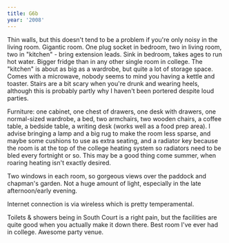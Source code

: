 ```yaml
---
title: G6b
year: '2008'
---
```


Thin walls, but this doesn't tend to be a problem if you're only noisy in the living room. Gigantic room. One plug socket in bedroom, two in living room, two in "kitchen" - bring extension leads. Sink in bedroom, takes ages to run hot water. Bigger fridge than in any other single room in college. The "kitchen" is about as big as a wardrobe, but quite a lot of storage space. Comes with a microwave, nobody seems to mind you having a kettle and toaster. Stairs are a bit scary when you're drunk and wearing heels, although this is probably partly why I haven't been portered despite loud parties.

Furniture: one cabinet, one chest of drawers, one desk with drawers, one normal-sized wardrobe, a bed, two armchairs, two wooden chairs, a coffee table, a bedside table, a writing desk (works well as a food prep area). I advise bringing a lamp and a big rug to make the room less sparse, and maybe some cushions to use as extra seating, and a radiator key because the room is at the top of the college heating system so radiators need to be bled every fortnight or so. This may be a good thing come summer, when roaring heating isn't exactly desired.

Two windows in each room, so gorgeous views over the paddock and chapman's garden. Not a huge amount of light, especially in the late afternoon/early evening.

Internet connection is via wireless which is pretty temperamental.

Toilets & showers being in South Court is a right pain, but the facilities are quite good when you actually make it down there. Best room I've ever had in college. Awesome party venue.